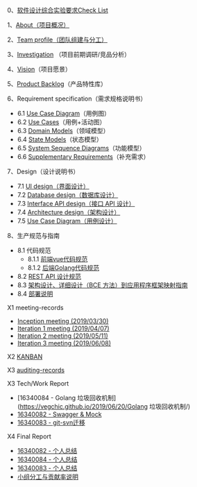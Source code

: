 0、[软件设计综合实验要求Check List](docs/check-list.md)

1、[About（项目概况）](docs/about.md)

2、[Team profile（团队组建与分工）](docs/team-profile.md)

3、[Investigation](docs/investigation.md) （项目前期调研/竞品分析）

4、[Vision](docs/vision.md)（项目愿景）

5、[Product Backlog](docs/product-backlog.md)（产品特性库）

6、Requirement specification（需求规格说明书）

- 6.1 [Use Case Diagram](docs/use-case-diagram.md)（用例图）
- 6.2 [Use Cases](docs/use-cases.md)（用例+活动图）
- 6.3 [Domain Models](docs/domain-models.md)（领域模型）
- 6.4 [State Models](docs/state-models.md)（状态模型）
- 6.5 [System Sequence Diagrams](docs/system-sequence-diagram.md)（功能模型）
- 6.6 [Supplementary Requirements](docs/supplementary-requirements.md)（补充需求）

7、Design（设计说明书）

- 7.1 [UI design（界面设计）](docs/ui-design.md)
- 7.2 [Database design（数据库设计）](docs/db-design.md)
- 7.3 [Interface API design（接口 API 设计）](docs/Interface-API-design.md)
- 7.4 [Architecture design（架构设计）](docs/Architecture-design.md)
- 7.5 [Use Case Diagram（用例设计）](docs/use-case-diagram.md)

8、生产规范与指南

- 8.1 代码规范
  - 8.1.1 [前端vue代码规范](docs/fe-code-style-guide.md)
  - 8.1.2 [后端Golang代码规范](docs/se-code-style-guide.md)
- 8.2 [REST API 设计规范](docs/Restful-api-design-guide.md)
- 8.3 [架构设计、详细设计（BCE 方法）到应用程序框架映射指南](docs/bce.md)
- 8.4 [部署说明](docs/deploy.md)

X1 meeting-records
- [Inception meeting (2019/03/30)](meetings/Inception-meeting.md)
- [Iteration 1 meeting (2019/04/07)](meetings/Iteration-1-meeting.md)
- [Iteration 2 meeting (2019/05/11)](meetings/Iteration-2-meeting.md)
- [Iteration 3 meeting (2019/06/08)](meetings/Iteration-3-meeting.md)

X2 [KANBAN](https://github.com/orgs/surplus-youyu/projects)

X3 [auditing-records](docs/auditing.md)

X3 Tech/Work Report

- [16340084 - Golang 垃圾回收机制](https://vegchic.github.io/2019/06/20/Golang 垃圾回收机制/)
- [16340082 - Swagger & Mock](https://7cthunder.github.io/2019/06/23/Swagger-Mock/)
- [16340083 - git-svn迁移](https://blog.csdn.net/weixin_36332464/article/details/93857009)

X4 Final Report
- [16340082 - 个人总结](reports/16340082.md)
- [16340084 - 个人总结](reports/16340084.md)
- [16340083 - 个人总结](reports/16340083.md)
- [小组分工与贡献率说明](docs/contributions.md)
